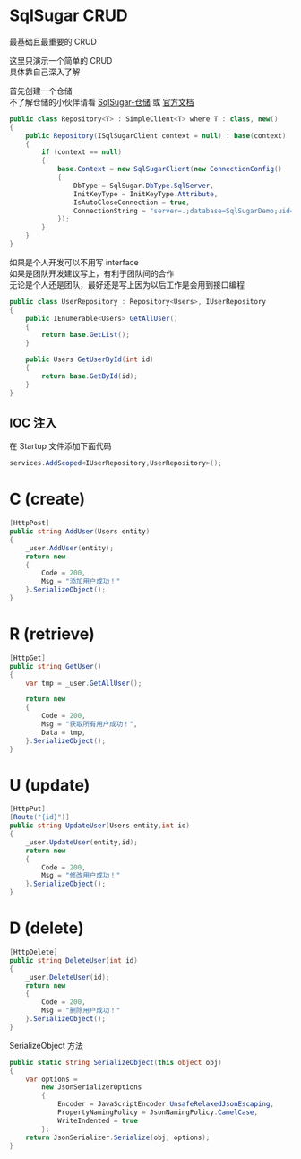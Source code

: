 # SqlSugar CRUD

最基础且最重要的 CRUD
<!-- more -->

这里只演示一个简单的 CRUD  
具体靠自己深入了解

首先创建一个仓储  
不了解仓储的小伙伴请看 [SqlSugar-仓储](./SqlSugar-%E4%BB%93%E5%82%A8.md) 或 [官方文档](https://www.donet5.com/Home/Doc?typeId=1228)
``` cs
public class Repository<T> : SimpleClient<T> where T : class, new()
{
    public Repository(ISqlSugarClient context = null) : base(context)
    {
        if (context == null)
        {
            base.Context = new SqlSugarClient(new ConnectionConfig()
            {
                DbType = SqlSugar.DbType.SqlServer,
                InitKeyType = InitKeyType.Attribute,
                IsAutoCloseConnection = true,
                ConnectionString = "server=.;database=SqlSugarDemo;uid=sa;pwd=123456;"
            });
        }
    }
}
```

如果是个人开发可以不用写 interface  
如果是团队开发建议写上，有利于团队间的合作  
无论是个人还是团队，最好还是写上因为以后工作是会用到接口编程  
``` cs
public class UserRepository : Repository<Users>, IUserRepository
{
    public IEnumerable<Users> GetAllUser()
    {
        return base.GetList();
    }

    public Users GetUserById(int id)
    {
        return base.GetById(id);
    }
}
```
## IOC 注入
在 Startup 文件添加下面代码
``` cs
services.AddScoped<IUserRepository,UserRepository>();
```

# C (create)
``` cs
[HttpPost]
public string AddUser(Users entity)
{
    _user.AddUser(entity);
    return new
    {
        Code = 200,
        Msg = "添加用户成功！"
    }.SerializeObject();
}
```

# R (retrieve)
``` cs
[HttpGet]
public string GetUser()
{
    var tmp = _user.GetAllUser();

    return new
    {
        Code = 200,
        Msg = "获取所有用户成功！",
        Data = tmp,
    }.SerializeObject();
}
```

# U (update)
``` cs
[HttpPut]
[Route("{id}")]
public string UpdateUser(Users entity,int id)
{
    _user.UpdateUser(entity,id);
    return new
    {
        Code = 200,
        Msg = "修改用户成功！"
    }.SerializeObject();
}
```


# D (delete)
``` cs
[HttpDelete]
public string DeleteUser(int id)
{
    _user.DeleteUser(id);
    return new
    {
        Code = 200,
        Msg = "删除用户成功！"
    }.SerializeObject();
}
```

SerializeObject 方法
``` cs
public static string SerializeObject(this object obj)
{
    var options =
        new JsonSerializerOptions
        {
            Encoder = JavaScriptEncoder.UnsafeRelaxedJsonEscaping,
            PropertyNamingPolicy = JsonNamingPolicy.CamelCase,
            WriteIndented = true
        };
    return JsonSerializer.Serialize(obj, options);
}
```